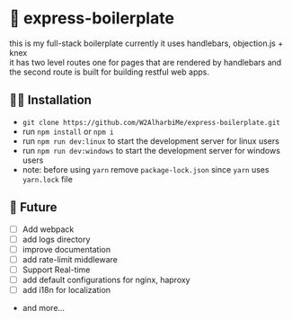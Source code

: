 # 💎 express-boilerplate
this is my full-stack boilerplate currently it uses handlebars, objection.js + knex <br>it has two level routes one for pages that are rendered by handlebars and the second route is built for building restful web apps.

## 🐱‍🏍 Installation

- `git clone https://github.com/W2AlharbiMe/express-boilerplate.git`
- run `npm install` or `npm i`
- run `npm run dev:linux` to start the development server for linux users
- run `npm run dev:windows` to start the development server for windows users
- note: before using `yarn` remove `package-lock.json` since `yarn` uses `yarn.lock` file

## 🔮 Future 
- [ ] Add webpack
- [ ] add logs directory
- [ ] improve documentation
- [ ] add rate-limit middleware
- [ ] Support Real-time
- [ ] add default configurations for nginx, haproxy
- [ ] add i18n for localization
- and more...
